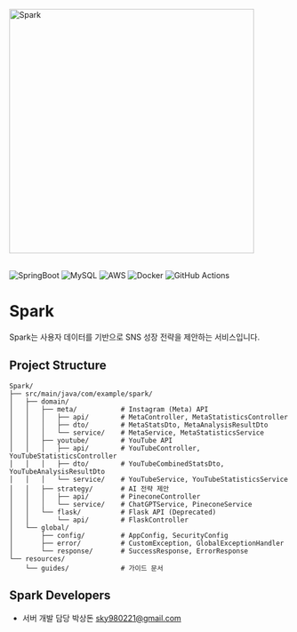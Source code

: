 <img alt="Spark" src="https://github.com/user-attachments/assets/725353af-5f5a-4a9f-9722-c325ba213f9b" width="440px"><br><br>
<!-- <div align="center"> -->

![SpringBoot](https://img.shields.io/badge/Spring_Boot-6DB33F?style=for-the-badge&logo=spring-boot&logoColor=white)
![MySQL](https://img.shields.io/badge/MySQL-4479A1?style=for-the-badge&logo=mysql&logoColor=white)
![AWS](https://img.shields.io/badge/Amazon_AWS-232F3E?style=for-the-badge&logo=amazonaws&logoColor=white)
![Docker](https://img.shields.io/badge/Docker-2496ED?style=for-the-badge&logo=docker&logoColor=white)
![GitHub Actions](https://img.shields.io/badge/github%20actions-%232671E5.svg?style=for-the-badge&logo=githubactions&logoColor=white)


# Spark

Spark는 사용자 데이터를 기반으로 SNS 성장 전략을 제안하는 서비스입니다.

## Project Structure

``` 
Spark/
├── src/main/java/com/example/spark/
│   ├── domain/
│   │   ├── meta/           # Instagram (Meta) API
│   │   │   ├── api/        # MetaController, MetaStatisticsController
│   │   │   ├── dto/        # MetaStatsDto, MetaAnalysisResultDto
│   │   │   └── service/    # MetaService, MetaStatisticsService
│   │   ├── youtube/        # YouTube API
│   │   │   ├── api/        # YouTubeController, YouTubeStatisticsController
│   │   │   ├── dto/        # YouTubeCombinedStatsDto, YouTubeAnalysisResultDto
│   │   │   └── service/    # YouTubeService, YouTubeStatisticsService
│   │   ├── strategy/       # AI 전략 제안
│   │   │   ├── api/        # PineconeController
│   │   │   └── service/    # ChatGPTService, PineconeService
│   │   └── flask/          # Flask API (Deprecated)
│   │       └── api/        # FlaskController
│   └── global/
│       ├── config/         # AppConfig, SecurityConfig
│       ├── error/          # CustomException, GlobalExceptionHandler
│       └── response/       # SuccessResponse, ErrorResponse
└── resources/
    └── guides/             # 가이드 문서
```

<!-- 여기에 개발한 기능들 적어주세요!! -->

## Spark Developers
- 서버 개발 담당 박상돈  sky980221@gmail.com
<!-- 추가 섹션 작성해주세요!! -->
